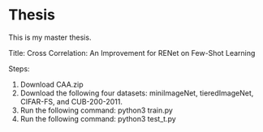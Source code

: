 # Thesis
This is my master thesis.

Title:
Cross Correlation: An Improvement for RENet on Few-Shot Learning

Steps:
1. Download CAA.zip
2. Download the following four datasets:
   miniImageNet, tieredImageNet, CIFAR-FS, and CUB-200-2011.
3. Run the following command:
   python3 train.py
4. Run the following command:
   python3 test_t.py
